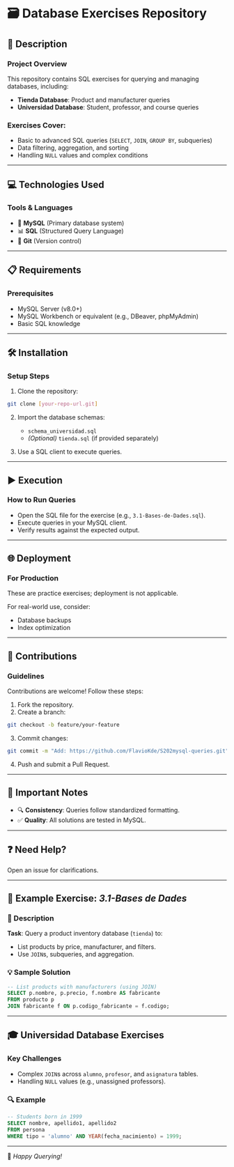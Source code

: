 # 🗃️ Database Exercises Repository

## 📄 Description

### Project Overview

This repository contains SQL exercises for querying and managing databases, including:

- **Tienda Database**: Product and manufacturer queries
- **Universidad Database**: Student, professor, and course queries

### Exercises Cover:

- Basic to advanced SQL queries (`SELECT`, `JOIN`, `GROUP BY`, subqueries)
- Data filtering, aggregation, and sorting
- Handling `NULL` values and complex conditions

---

## 💻 Technologies Used

### Tools & Languages

- 🐬 **MySQL** (Primary database system)
- 📊 **SQL** (Structured Query Language)
- 🔄 **Git** (Version control)

---

## 📋 Requirements

### Prerequisites

- MySQL Server (v8.0+)
- MySQL Workbench or equivalent (e.g., DBeaver, phpMyAdmin)
- Basic SQL knowledge

---

## 🛠️ Installation

### Setup Steps

1. Clone the repository:

```bash
git clone [your-repo-url.git]
```

2. Import the database schemas:

   - `schema_universidad.sql`
   - *(Optional)* `tienda.sql` (if provided separately)

3. Use a SQL client to execute queries.

---

## ▶️ Execution

### How to Run Queries

- Open the SQL file for the exercise (e.g., `3.1-Bases-de-Dades.sql`).
- Execute queries in your MySQL client.
- Verify results against the expected output.

---

## 🌐 Deployment

### For Production

These are practice exercises; deployment is not applicable.

For real-world use, consider:

- Database backups
- Index optimization

---

## 🤝 Contributions

### Guidelines

Contributions are welcome! Follow these steps:

1. Fork the repository.
2. Create a branch:

```bash
git checkout -b feature/your-feature
```

3. Commit changes:

```bash
git commit -m "Add: https://github.com/FlavioKde/S202mysql-queries.git"
```

4. Push and submit a Pull Request.

---

## 📌 Important Notes

- 🔍 **Consistency**: Queries follow standardized formatting.
- ✅ **Quality**: All solutions are tested in MySQL.

---

## ❓ Need Help?

Open an issue for clarifications.

---

## 📂 Example Exercise: *3.1-Bases de Dades*

### 📄 Description

**Task**: Query a product inventory database (`tienda`) to:

- List products by price, manufacturer, and filters.
- Use `JOIN`s, subqueries, and aggregation.

### 💡 Sample Solution

```sql
-- List products with manufacturers (using JOIN)
SELECT p.nombre, p.precio, f.nombre AS fabricante
FROM producto p
JOIN fabricante f ON p.codigo_fabricante = f.codigo;
```

---

## 🎓 Universidad Database Exercises

### Key Challenges

- Complex `JOIN`s across `alumno`, `profesor`, and `asignatura` tables.
- Handling `NULL` values (e.g., unassigned professors).

### 🔍 Example

```sql
-- Students born in 1999
SELECT nombre, apellido1, apellido2
FROM persona
WHERE tipo = 'alumno' AND YEAR(fecha_nacimiento) = 1999;
```

---

🚀 *Happy Querying!*  

